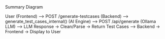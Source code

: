 
Summary Diagram

User (Frontend) -->  POST /generate-testcases  (Backend) -->  generate_test_cases_internal() (AI Engine) -->  POST /api/generate (Ollama LLM) -->  LLM Response → Clean/Parse → Return Test Cases --> Backend → Frontend → Display to User
